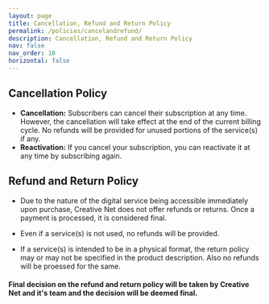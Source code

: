 ```yaml
---
layout: page
title: Cancellation, Refund and Return Policy
permalink: /policies/cancelandrefund/
description: Cancellation, Refund and Return Policy
nav: false
nav_order: 10
horizontal: false
---
```


## Cancellation Policy

- **Cancellation:** Subscribers can cancel their subscription at any time. However, the cancellation will take effect at the end of the current billing cycle. No refunds will be provided for unused portions of the service(s) if any.
- **Reactivation:** If you cancel your subscription, you can reactivate it at any time by subscribing again.

## Refund and Return Policy

- Due to the nature of the digital service being accessible immediately upon purchase, Creative Net does not offer refunds or returns. Once a payment is processed, it is considered final.

- Even if a service(s) is not used, no refunds will be provided.

- If a service(s) is intended to be in a physical format, the return policy may or may not be specified in the product description. Also no refunds will be proessed for the same.


#### Final decision on the refund and return policy will be taken by Creative Net and it's team and the decision will be deemed final.

